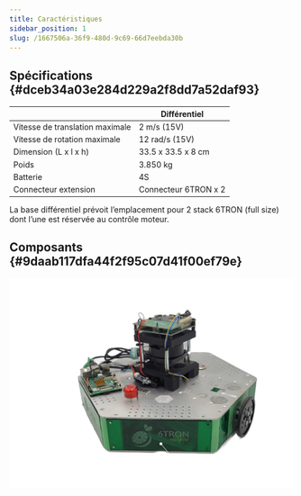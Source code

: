 ```yaml
---
title: Caractéristiques
sidebar_position: 1
slug: /1667506a-36f9-480d-9c69-66d7eebda30b
---
```




## Spécifications {#dceb34a03e284d229a2f8dd7a52daf93}

|                                 | Différentiel         |
| ------------------------------- | -------------------- |
| Vitesse de translation maximale | 2 m/s (15V)          |
| Vitesse de rotation maximale    | 12 rad/s (15V)       |
| Dimension (L x l x h)           | 33.5 x 33.5 x 8 cm   |
| Poids                           | 3.850 kg             |
| Batterie                        | 4S                   |
| Connecteur extension            | Connecteur 6TRON x 2 |

La base différentiel prévoit l’emplacement pour 2 stack 6TRON (full size) dont l’une est réservée au contrôle moteur.

## Composants {#9daab117dfa44f2f95c07d41f00ef79e}

![](../img/775031292.png)
